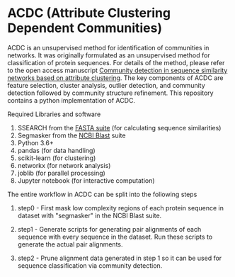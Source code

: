 # ACDC (Attribute Clustering Dependent Communities)

ACDC is an unsupervised method for identification of communities in networks. It was originally formulated as an unsupervised method for classification of protein sequences. For details of the method, please refer to the open access manuscript [Community detection in sequence similarity networks based on attribute clustering](https://journals.plos.org/plosone/article?id=10.1371/journal.pone.0178650).  The key components of ACDC are feature selection, cluster analysis, outlier detection, and community detection followed by community structure refinement. This repository contains a python implementation of ACDC.

Required Libraries and software
1. SSEARCH from the [FASTA suite](https://github.com/wrpearson/fasta36) (for calculating sequence similarities)
2. Segmasker from the [NCBI Blast](https://blast.ncbi.nlm.nih.gov/Blast.cgi?CMD=Web&PAGE_TYPE=BlastDocs&DOC_TYPE=Download) suite
3. Python 3.6+
4. pandas (for data handling)
5. scikit-learn (for clustering)
6. networkx (for network analysis)
7. joblib (for parallel processing)
8. Jupyter notebook (for interactive computation)

The entire workflow in ACDC can be split into the following steps
1. step0 - First mask low complexity regions of each protein sequence in dataset with "segmasker" in the NCBI Blast suite.
           
2. step1 - Generate scripts for generating pair alignments of each sequence with every sequence in the dataset. Run these scripts to generate the actual pair alignments.

3. step2 - Prune alignment data generated in step 1 so it can be used for sequence classification via community detection.
